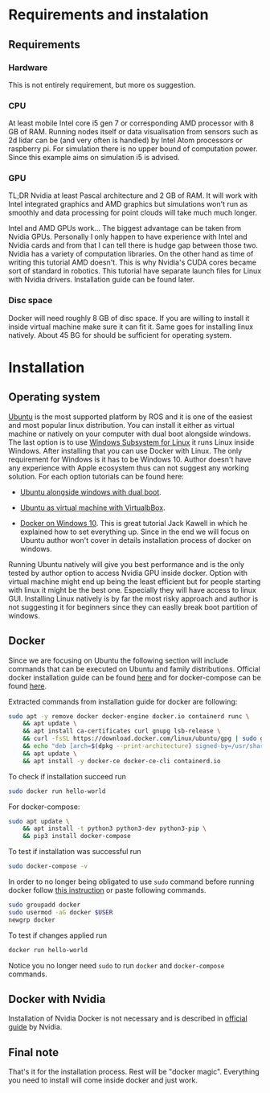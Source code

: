 # Requirements and instalation


## Requirements
### Hardware

This is not entirely requirement, but more os suggestion.
### CPU
At least mobile Intel core i5 gen 7 or corresponding AMD processor with 8 GB of RAM. Running nodes itself or data visualisation from sensors such as 2d lidar can be (and very often is handled) by Intel Atom processors or raspberry pi. For simulation there is no upper bound of computation power. Since this example aims on simulation i5 is advised.

### GPU
TL;DR Nvidia at least Pascal architecture and 2 GB of RAM. It will work with Intel integrated graphics and AMD graphics but simulations won't run as smoothly and data processing for point clouds will take much much longer.

Intel and AMD GPUs work... The biggest advantage can be taken from Nvidia GPUs. Personally I only happen to have experience with Intel and Nvidia cards and from that I can tell there is hudge gap between those two. Nvidia has a variety of computation libraries. On the other hand as time of writing this tutorial AMD doesn't. This is why Nvidia's CUDA cores became sort of standard in robotics. This tutorial have separate launch files for Linux with Nvidia drivers. Installation guide can be found later.

### Disc space
Docker will need roughly 8 GB of disc space. If you are willing to install it inside virtual machine make sure it can fit it. Same goes for installing linux natively. About 45 BG for should be sufficient for operating system.


# Installation
## Operating system
[Ubuntu](https://ubuntu.com/download) is the most supported platform by ROS and it is one of the easiest and most popular linux distribution. You can install it either as virtual machine or natively on your computer with dual boot alongside windows. The last option is to use [Windows Subsystem for Linux](https://docs.microsoft.com/en-us/windows/wsl/install) it runs Linux inside Windows. After installing that you can use Docker with Linux. The only requirement for Windows is it has to be Windows 10. Author doesn't have any experience with Apple ecosystem thus can not suggest any working solution. For each option tutorials can be found here:

- [Ubuntu alongside windows with dual boot](https://itsfoss.com/install-ubuntu-1404-dual-boot-mode-windows-8-81-uefi/).

- [Ubuntu as virtual machine with VirtualbBox](https://itsfoss.com/install-linux-in-virtualbox/).

- [Docker on Windows 10](https://jack-kawell.com/2019/09/11/setting-up-ros-in-windows-through-docker/). This is great tutorial Jack Kawell in which he explained how to set everything up. Since in the end we will focus on Ubuntu author won't cover in details installation process of docker on windows.

Running Ubuntu natively will give you best performance and is the only tested by author option to access Nvidia GPU inside docker. Option with virtual machine might end up being the least efficient but for people starting with linux it might be the best one. Especially they will have access to linux GUI. Installing Linux natively is by far the most risky approach and author is not suggesting it for beginners since they can easlly break boot partition of windows. 


## Docker

Since we are focusing on Ubuntu the following section will include commands that can be executed on Ubuntu and family distributions. Official docker installation guide can be found [here](https://docs.docker.com/engine/install/ubuntu/) and for docker-compose can be found [here](https://docs.docker.com/compose/install/).


Extracted commands from installation guide for docker are following:
```bash
sudo apt -y remove docker docker-engine docker.io containerd runc \
    && apt update \
    && apt install ca-certificates curl gnupg lsb-release \
    && curl -fsSL https://download.docker.com/linux/ubuntu/gpg | sudo gpg --dearmor -o /usr/share/keyrings/docker-archive-keyring.gpg \
    && echo "deb [arch=$(dpkg --print-architecture) signed-by=/usr/share/keyrings/docker-archive-keyring.gpg] https://download.docker.com/linux/ubuntu $(lsb_release -cs) stable" | sudo tee /etc/apt/sources.list.d/docker.list > /dev/null \
    && apt update \
    && apt install -y docker-ce docker-ce-cli containerd.io
```

To check if installation succeed run
``` bash
sudo docker run hello-world
```

For docker-compose:
``` bash
sudo apt update \
    && apt install -t python3 python3-dev python3-pip \
    && pip3 install docker-compose
```

To test if installation was successful run
``` bash
sudo docker-compose -v
```

In order to no longer being obligated to use `sudo` command before running docker follow [this instruction](https://docs.docker.com/engine/install/linux-postinstall/) or paste following commands.
``` bash
sudo groupadd docker
sudo usermod -aG docker $USER
newgrp docker 
```
To test if changes applied run
``` bash
docker run hello-world
```
Notice you no longer need `sudo` to run `docker` and `docker-compose` commands.


## Docker with Nvidia
Installation of Nvidia Docker is not necessary and is described in [official guide](https://docs.nvidia.com/datacenter/cloud-native/container-toolkit/install-guide.html) by Nvidia.

## Final note

That's it for the installation process. Rest will be "docker magic". Everything you need to install will come inside docker and just work.